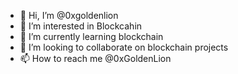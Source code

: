 - 👋 Hi, I’m @0xgoldenlion
- 👀 I’m interested in Blockcahin
- 🌱 I’m currently learning blockchain 
- 💞️ I’m looking to collaborate on blockchain projects
- 📫 How to reach me @0xGoldenLion

<!---
0xgoldenlion/0xgoldenlion is a ✨ special ✨ repository because its `README.md` (this file) appears on your GitHub profile.
You can click the Preview link to take a look at your changes.
--->
